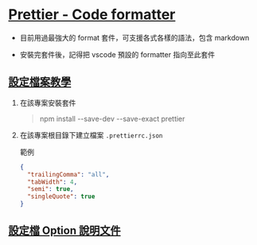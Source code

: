 # [Prettier - Code formatter](https://marketplace.visualstudio.com/items?itemName=esbenp.prettier-vscode)

- 目前用過最強大的 format 套件，可支援各式各樣的語法，包含 markdown

- 安裝完套件後，記得把 vscode 預設的 formatter 指向至此套件

## [設定檔案教學](https://glebbahmutov.com/blog/configure-prettier-in-vscode/)

1. 在該專案安裝套件

   > npm install --save-dev --save-exact prettier

1. 在該專案根目錄下建立檔案 `.prettierrc.json`

   範例

   ```json
   {
     "trailingComma": "all",
     "tabWidth": 4,
     "semi": true,
     "singleQuote": true
   }
   ```

## [設定檔 Option 說明文件](https://prettier.io/docs/en/options.html#embedded-language-formatting)
